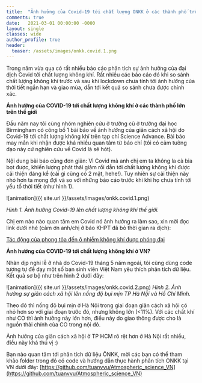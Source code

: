 ```yaml
---
title:  "Ảnh hưởng của Covid-19 tới chất lượng ONKK ở các thành phố trên thế giới và VN: Nhỏ hơn chúng ta mong đợi!"
comments: true
date:   2021-03-01 00:00:00 -0000
layout: single
classes: wide
author_profile: true
header:
  teaser: /assets/images/onkk.covid.1.png
---
```


Trong năm vừa qua có rất nhiều báo cáo phân tích sự ảnh hưởng của đại dịch Covid tới chất lượng không khí.
Rất nhiều các báo cáo đó khi so sánh chất lượng không khí trước và sau khi lockdown chưa tính tới ảnh hưởng
của thời tiết ngắn hạn và giao mùa, dẫn tới kết quả so sánh chưa được chính xác. 

**Ảnh hưởng của COVID-19 tới chất lượng không khí ở các thành phố lớn trên thế giới**

Đầu năm nay tôi cùng nhóm nghiên cứu ở trường cũ ở trường đại học Birmingham có công bố 1 bài báo về ảnh hưởng của giãn cách xã hội do Covid-19 
tới chất lượng không khí trên tạp chí Science Advance. 
Bài báo may mắn khi nhận được khá nhiều quan tâm từ báo chí (tôi có cảm tưởng dạo này cứ nghiên cứu về Covid là sẽ hót). 

Nội dung bài báo cũng đơn giản: Vì Covid mà anh chị em ta không la cà bia bọt được, 
khiến lượng phát thải giảm rồi dẫn tới chất lượng không khí được cải thiện đáng kể (cái gì cũng có 2 mặt, hehe!). 
Tuy nhiên sự cải thiện này nhỏ hơn ta mong đợi và so với những báo cáo trước khi khi họ chưa tính tới yếu tố thời tiết (như hình 1). 

![animation]({{ site.url }}/assets/images/onkk.covid.1.png)

*Hình 1. Ảnh hưởng Covid-19 lên chất lượng không khí thế giới.*

Chị em nào nào quan tâm em Covid nó ảnh hưởng ra làm sao, xin mời đọc link dưới nhé 
(cảm ơn anh/chị ở báo KHPT đã bỏ thời gian ra dịch):

[Tác động của phong tỏa đến ô nhiễm không khí được phóng đại](https://khoahocphattrien.vn/.../20210201100434968p1c160.htm)


**Ảnh hưởng của COVID-19 tới chất lượng không khí ở VN?**

Nhân dịp nghỉ lễ ở nhà do Covid-19 tháng 5 năm ngoái, tôi cũng dùng code tương tự để dạy một số bạn sinh viên Việt Nam yêu thích phân tích dữ liệu.
Kết quả sơ bộ như trên hình 2 dưới đây:

![animation]({{ site.url }}/assets/images/onkk.covid.2.png) 
*Hình 2. Ảnh hưởng sự giãn cách xã hội lên nồng độ bụi mịn TP Hà Nội và Hồ Chí Minh.*

Theo đó thì nồng độ bụi mịn ở Hà Nội trong giai đoạn giãn cách xã hội có nhỏ hơn so với giai đoạn trước đó, nhưng không lớn (<11%). 
Với các chất khí như CO thì ảnh hưởng này lớn hơn, điều này do giao thông được cho là nguồn thải chính của CO trong nội đô.

Ảnh hưởng của giãn cách xã hội ở TP HCM rõ rệt hơn ở Hà Nội rất nhiều, điều này khá thú vị :)

Bạn nào quan tâm tới phân tích dữ liệu ÔNKK, mời các bạn có thể tham khảo folder trong đó có code và hướng dẫn thực hành phân tích ONKK tại VN dưới đây:
[https://github.com/tuanvvu/Atmospheric_science_VN](https://github.com/tuanvvu/Atmospheric_science_VN)



